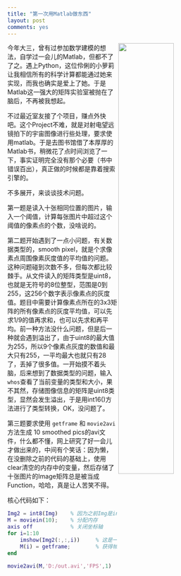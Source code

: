 ```yaml
---
title: "第一次用Matlab做东西"
layout: post
comments: yes
---
```

 <img src="http://www.zdh1909.com/UploadFiles/2010-05/lpz/20100531114247605.jpg" width="50%" align="right">
今年大三，曾有过参加数学建模的想法，自学过一会儿的Matlab，但都不了了之。遇上Python，这位伶俐的小萝莉让我相信所有的科学计算都能通过她来实现，而我也确实是爱上了她。于是Matlab这一强大的矩阵实验室被抛在了脑后，不再被我想起。


不过最近室友接了个项目，赚点外快吧。这个Project不难，就是对射电望远镜拍下的宇宙图像进行些处理，要求使用matlab。于是去图书馆借了本厚厚的Matlab书，稍微花了点时间浏览了一下，事实证明完全没有那个必要（书中错误百出），真正做的时候都是靠着搜索引擎的。


不多展开，来谈谈技术问题。

第一题是读入十张相同位置的图片，输入一个阈值，计算每张图片中超过这个阈值的像素点的个数，没啥说的。

第二题开始遇到了一点小问题，有关数据类型的，smooth pixel，就是个求像素点周围像素灰度值的平均值的问题。这种问题碰到次数不多，但每次都比较棘手。从文件读入的矩阵类型是uint8，也就是无符号的8位整型，范围是0到255，这256个数字表示像素点的灰度值。题目中需要计算像素点所在的3x3矩阵的所有像素点的灰度平均值，可以先求1/9的值再求和，也可以先求和再平均。前一种方法没什么问题，但是后一种就会遇到溢出了，由于uint8的最大值为255，所以9个像素点灰度的数值和最大只有255，一平均最大也就只有28了，丢掉了很多值。一开始摸不着头脑，后来想到了数据类型的问题，输入`whos`查看了当前变量的类型和大小，果不其然，存储图像信息的矩阵是uint8类型，显然会发生溢出，于是用int16()方法进行了类型转换，OK，没问题了。

第三题要求使用 `getframe` 和 `movie2avi` 方法生成 10 smoothed pics的avi文件，什么都不懂，网上研究了好一会儿才做出来的，中间有个笑话：因为懒，在没删除之前的代码的基础上，使用clear清空的内存中的变量，然后存储了十张图片的Image矩阵总是被当成Function，哈哈，真是让人苦笑不得。

核心代码如下：

```matlab
Img2 = int8(Img) 	% 因为之前Img是int16的，得进行类型转换
M = moviein(10); 	% 分配内存
axis off     		% 关闭坐标轴
for i=1:10   
    imshow(Img2(:,:,i)) 	% 这是一个将矩阵转化为图片的方法
    M(i) = getframe; 		% 获得帧
end 

movie2avi(M,'D:/out.avi','FPS',1)	%生成avi文件，可在D盘找到
```